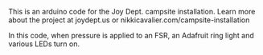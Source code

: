 This is an arduino code for the Joy Dept. campsite installation.
Learn more about the project at joydept.us or nikkicavalier.com/campsite-installation

In this code, when pressure is applied to an FSR, an Adafruit ring light and various LEDs turn on.
